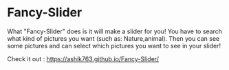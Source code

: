 # Fancy-Slider
What "Fancy-Slider" does is it will make a slider for you!
You have to search what kind of pictures you want (such as: Nature,animal). Then you can see some pictures and can select which pictures you want to see in your  slider!

Check it out : https://ashik763.github.io/Fancy-Slider/

